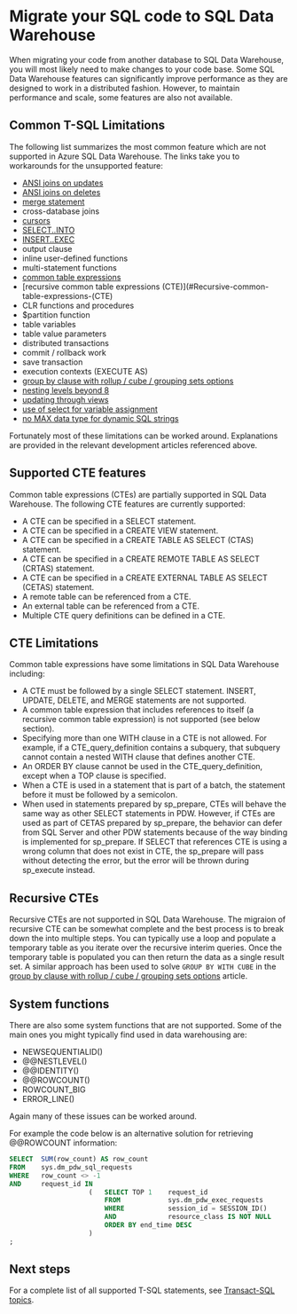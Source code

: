 <properties
   pageTitle="Migrate your SQL code to SQL Data Warehouse | Microsoft Azure"
   description="Tips for migrating your SQL code to Azure SQL Data Warehouse for developing solutions."
   services="sql-data-warehouse"
   documentationCenter="NA"
   authors="lodipalm"
   manager="barbkess"
   editor=""/>

<tags
   ms.service="sql-data-warehouse"
   ms.devlang="NA"
   ms.topic="article"
   ms.tgt_pltfrm="NA"
   ms.workload="data-services"
   ms.date="06/03/2016"
   ms.author="lodipalm;barbkess;sonyama;jrj"/>

# Migrate your SQL code to SQL Data Warehouse

When migrating your code from another database to SQL Data Warehouse, you will most likely need to make changes to your code base. Some SQL Data Warehouse features can significantly improve performance as they are designed to work in a distributed fashion. However, to maintain performance and scale, some features are also not available.

## Common T-SQL Limitations

The following list summarizes the most common feature which are not supported in Azure SQL Data Warehouse. The links take you to workarounds for the unsupported feature:

- [ANSI joins on updates][]
- [ANSI joins on deletes][]
- [merge statement][]
- cross-database joins
- [cursors][]
- [SELECT..INTO][]
- [INSERT..EXEC][]
- output clause
- inline user-defined functions
- multi-statement functions
- [common table expressions](#Common-table-expressions)
- [recursive common table expressions (CTE)](#Recursive-common-table-expressions-(CTE)
- CLR functions and procedures
- $partition function
- table variables
- table value parameters
- distributed transactions
- commit / rollback work
- save transaction
- execution contexts (EXECUTE AS)
- [group by clause with rollup / cube / grouping sets options][]
- [nesting levels beyond 8][]
- [updating through views][]
- [use of select for variable assignment][]
- [no MAX data type for dynamic SQL strings][]

Fortunately most of these limitations can be worked around. Explanations are provided in the relevant development articles referenced above.

## Supported CTE features

Common table expressions (CTEs) are partially supported in SQL Data Warehouse.  The following CTE features are currently supported:

- A CTE can be specified in a SELECT statement.
- A CTE can be specified in a CREATE VIEW statement.
- A CTE can be specified in a CREATE TABLE AS SELECT (CTAS) statement.
- A CTE can be specified in a CREATE REMOTE TABLE AS SELECT (CRTAS) statement.
- A CTE can be specified in a CREATE EXTERNAL TABLE AS SELECT (CETAS) statement.
- A remote table can be referenced from a CTE.
- An external table can be referenced from a CTE.
- Multiple CTE query definitions can be defined in a CTE.

## CTE Limitations

Common table expressions have some limitations in SQL Data Warehouse including:

- A CTE must be followed by a single SELECT statement. INSERT, UPDATE, DELETE, and MERGE statements are not supported.
- A common table expression that includes references to itself (a recursive common table expression) is not supported (see below section).
- Specifying more than one WITH clause in a CTE is not allowed. For example, if a CTE_query_definition contains a subquery, that subquery cannot contain a nested WITH clause that defines another CTE.
- An ORDER BY clause cannot be used in the CTE_query_definition, except when a TOP clause is specified.
- When a CTE is used in a statement that is part of a batch, the statement before it must be followed by a semicolon.
- When used in statements prepared by sp_prepare, CTEs will behave the same way as other SELECT statements in PDW. However, if CTEs are used as part of CETAS prepared by sp_prepare, the behavior can defer from SQL Server and other PDW statements because of the way binding is implemented for sp_prepare. If SELECT that references CTE is using a wrong column that does not exist in CTE, the sp_prepare will pass without detecting the error, but the error will be thrown during sp_execute instead.

## Recursive CTEs

Recursive CTEs are not supported in SQL Data Warehouse.  The migraion of recursive CTE can be somewhat complete and the best process is to break down the into multiple steps. You can typically use a loop and populate a temporary table as you iterate over the recursive interim queries. Once the temporary table is populated you can then return the data as a single result set. A similar approach has been used to solve `GROUP BY WITH CUBE` in the [group by clause with rollup / cube / grouping sets options][] article.

## System functions

There are also some system functions that are not supported. Some of the main ones you might typically find used in data warehousing are:

- NEWSEQUENTIALID()
- @@NESTLEVEL()
- @@IDENTITY()
- @@ROWCOUNT()
- ROWCOUNT_BIG
- ERROR_LINE()

Again many of these issues can be worked around.

For example the code below is an alternative solution for retrieving @@ROWCOUNT information:

```sql
SELECT  SUM(row_count) AS row_count
FROM    sys.dm_pdw_sql_requests
WHERE   row_count <> -1
AND     request_id IN
                    (   SELECT TOP 1    request_id
                        FROM            sys.dm_pdw_exec_requests
                        WHERE           session_id = SESSION_ID()
                        AND             resource_class IS NOT NULL
                        ORDER BY end_time DESC
                    )
;
```

## Next steps
For a complete list of all supported T-SQL statements, see [Transact-SQL topics][].

<!--Image references-->

<!--Article references-->
[ANSI joins on updates]: ./sql-data-warehouse-develop-ctas.md
[ANSI joins on deletes]: ./sql-data-warehouse-develop-ctas.md
[merge statement]: ./sql-data-warehouse-develop-ctas.md
[INSERT..EXEC]: ./sql-data-warehouse-develop-temporary-tables.md
[Transact-SQL topics]: ./sql-data-warehouse-reference-tsql-statements.md

[cursors]: ./sql-data-warehouse-develop-loops.md
[SELECT..INTO]: ./sql-data-warehouse-develop-ctas.md
[group by clause with rollup / cube / grouping sets options]: ./sql-data-warehouse-develop-group-by-options.md
[nesting levels beyond 8]: ./sql-data-warehouse-develop-transactions.md
[updating through views]: ./sql-data-warehouse-develop-views.md
[use of select for variable assignment]: ./sql-data-warehouse-develop-variable-assignment.md
[no MAX data type for dynamic SQL strings]: ./sql-data-warehouse-develop-dynamic-sql.md

<!--MSDN references-->

<!--Other Web references-->
